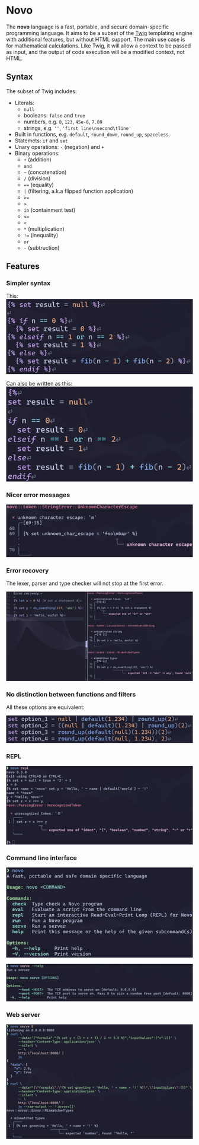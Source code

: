 # Novo

The **novo** language is a fast, portable, and secure domain-specific
programming language. It aims to be a subset of the
[Twig](https://twig.symfony.com/) templating engine with additional features,
but without HTML support. The main use case is for mathematical calculations.
Like Twig, it will allow a context to be passed as input, and the output of code
execution will be a modified context, not HTML.

## Syntax

The subset of Twig includes:

- Literals:
  - `null`
  - booleans: `false` and `true`
  - numbers, e.g. `0`, `123`, `45e-6`, `7.89`
  - strings, e.g. `''`, `'first line\nsecond\tline'`
- Built in functions, e.g. `default`, `round_down`, `round_up`, `spaceless`.
- Statemets: `if` and `set`
- Unary operations: `-` (negation) and `+`
- Binary operations:
  - `+` (addition)
  - `and`
  - `~` (concatenation)
  - `/` (division)
  - `==` (equality)
  - `|` (filtering, a.k.a flipped function application)
  - `>=`
  - `>`
  - `in` (containment test)
  - `<=`
  - `<`
  - `*` (multiplication)
  - `!=` (inequality)
  - `or`
  - `-` (subtruction)

## Features

### Simpler syntax

This: ![Old syntax](./assets/old-syntax.png)

Can also be written as this: ![New syntax](./assets/new-syntax.png)

### Nicer error messages

![Unknown char escape](./assets/unknown-char-escape.png)

### Error recovery

The lexer, parser and type checker will not stop at the first error.

![Error recovery](./assets/error-recovery.png)

### No distinction between functions and filters

All these options are equivalent:

![Functions and filters](./assets/functions-and-filters.png)

### REPL

![REPL](./assets/repl.png)

### Command line interface

![CLI](./assets/cli.png)

![Server CLI](./assets/server-cli.png)

### Web server

![Web server](./assets/web-server.png)
